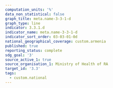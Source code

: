 ```yaml
---
computation_units: '%'
data_non_statistical: false
graph_title: meta.name-3-3-1-d
graph_type: line
indicator: 3.3.1.d
indicator_name: meta.name-3-3-1-d
indicator_sort_order: 03-03-01-0d
national_geographical_coverage: custom.armenia
published: true
reporting_status: complete
sdg_goal: '3'
source_active_1: true
source_organisation_1: Ministry of Health of RA
target_id: '3.3'
tags:
  - custom.national
---
```

